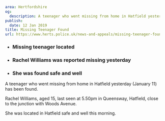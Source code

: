 ```yaml
area: Hertfordshire
og:
  description: A teenager who went missing from home in Hatfield yesterday (January 11) has been found.
publish:
  date: 12 Jan 2019
title: Missing Teenager Found
url: https://www.herts.police.uk/news-and-appeals/missing-teenager-found-2367
```

* ### Missing teenager located

 * ### Rachel Williams was reported missing yesterday

 * ### She was found safe and well

A teenager who went missing from home in Hatfield yesterday (January 11) has been found.

Rachel Williams, aged 15, last seen at 5.50pm in Queensway, Hatfield, close to the junction with Woods Avenue.

She was located in Hatfield safe and well this morning.
